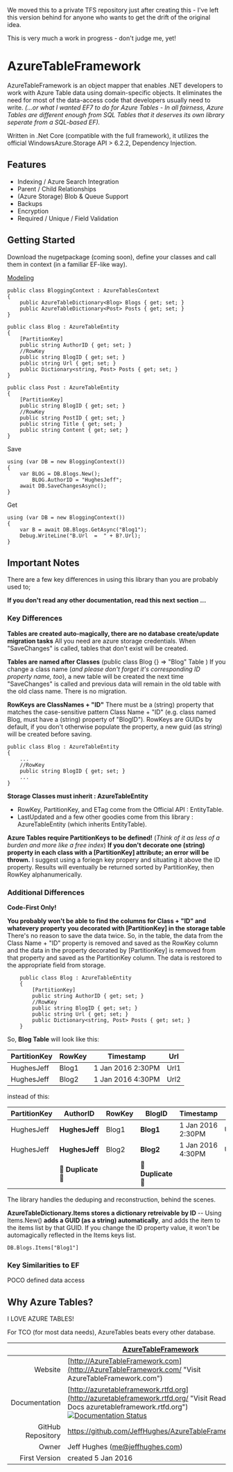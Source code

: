 We moved this to a private TFS repository just after creating this - I've left this version behind for anyone who wants to get the drift of the original idea.

This is very much a work in progress - don't judge me, yet!

# AzureTableFramework

AzureTableFramework is an object mapper that enables .NET developers to work with Azure Table data using domain-specific objects. It eliminates the need for most of the data-access code that developers usually need to write.
_(...or what I wanted EF7 to do for Azure Tables - In all fairness, Azure Tables are different enough from SQL Tables that it deserves its own library seperate from a SQL-based EF)._

Written in .Net Core (compatible with the full framework), it utilizes the official WindowsAzure.Storage API > 6.2.2, Dependency Injection.

## Features
- Indexing / Azure Search Integration
- Parent / Child Relationships
- (Azure Storage) Blob & Queue Support
- Backups
- Encryption
- Required / Unique / Field Validation

## Getting Started

Download the nugetpackage (coming soon), define your classes and call them in context (in a familiar EF-like way).

[Modeling](http://AzureTableFramework.com/ "Visit AzureTableFramework.com")
```
public class BloggingContext : AzureTablesContext
{
    public AzureTableDictionary<Blog> Blogs { get; set; }
    public AzureTableDictionary<Post> Posts { get; set; }
}

public class Blog : AzureTableEntity
{
    [PartitionKey]
    public string AuthorID { get; set; }
    //RowKey
    public string BlogID { get; set; }
    public string Url { get; set; }
    public Dictionary<string, Post> Posts { get; set; }
}

public class Post : AzureTableEntity
{
    [PartitionKey]
    public string BlogID { get; set; }
    //RowKey
    public string PostID { get; set; }
    public string Title { get; set; }
    public string Content { get; set; }
}
```

Save
```
using (var DB = new BloggingContext())
{
    var BLOG = DB.Blogs.New();
	    BLOG.AuthorID = "HughesJeff";
	await DB.SaveChangesAsync();
}
```

Get
```
using (var DB = new BloggingContext())
{
    var B = await DB.Blogs.GetAsync("Blog1");
    Debug.WriteLine("B.Url  =  " + B?.Url);
}
```

## Important Notes

There are a few key differences in using this library than you are probably used to;

**If you don't read any other documentation, read this next section ...**

### Key Differences

**Tables are created auto-magically, there are no database create/update migration tasks**
All you need are azure storage credentials.  When "SaveChanges" is called, tables that don't exist will be created.

**Tables are named after Classes**  (public class Blog {} => "Blog" Table  )
If you change a class name (_and please don't forget it's corresponding ID property name, too_), a new table will be created the next time "SaveChanges" is called and previous data will remain in the old table with the old class name.  There is no migration.

**RowKeys are ClassNames + "ID"**
There must be a (string) property that matches the case-sensitive pattern  Class Name + "ID" (e.g. class named Blog, must have a (string) property of "BlogID").
RowKeys are GUIDs by default, if you don't otherwise populate the property, a new guid (as string) will be created before saving.

```
public class Blog : AzureTableEntity
{
    ...
    //RowKey
    public string BlogID { get; set; }
    ...
}
```

**Storage Classes must inherit : AzureTableEntity**
- RowKey, PartitionKey, and ETag come from the Official API : EntityTable.
- LastUpdated and a few other goodies come from this library : AzureTableEntity (which inherits EntityTable).

**Azure Tables require PartitionKeys to be defined!**
(_Think of it as less of a burden and more like a free index_)
**If you don't decorate one (string) property in each class with a [PartitionKey] attribute; an error will be thrown.** I suggest using a foriegn key propery and situating it above the ID property.
Results will eventually be returned sorted by PartitionKey, then RowKey alphanumerically.

### Additional Differences

**Code-First Only!**

**You probably won't be able to find the columns for Class + "ID" and whatevery property you decorated with [PartitionKey] in the storage table**
	There's no reason to save the data twice.  So, in the table, the data from the Class Name + "ID" property is removed and saved as the RowKey column and the data in the property decorated by [PartitionKey] is removed from that property and saved as the PartitionKey column.  The data is restored to the appropriate field from storage.

```
    public class Blog : AzureTableEntity
    {
        [PartitionKey]
        public string AuthorID { get; set; }
        //RowKey
        public string BlogID { get; set; }
        public string Url { get; set; }
        public Dictionary<string, Post> Posts { get; set; }
    }
```

So, **Blog Table** will look like this:

|PartitionKey|RowKey|Timestamp		  |Url |
|------------|------|-----------------|----|
|HughesJeff  |Blog1 |1 Jan 2016 2:30PM|Url1|
|HughesJeff  |Blog2 |1 Jan 2016 4:30PM|Url2|

instead of this:

|PartitionKey	|	AuthorID	|	RowKey		|	BlogID		|	Timestamp		|	Url			|
|---------------|---------------|---------------|---------------|-------------------|---------------|
|HughesJeff		|**HughesJeff**	|Blog1			|**Blog1**		|1 Jan 2016 2:30PM	|Url1			|
|HughesJeff		|**HughesJeff**	|Blog2			|**Blog2**		|1 Jan 2016 4:30PM	|Url2			|
||:small_red_triangle: **Duplicate** :small_red_triangle: || :small_red_triangle: **Duplicate** :small_red_triangle:|||

The library handles the deduping and reconstruction, behind the scenes.

**AzureTableDictionary.Items stores a dictionary retreivable by ID**
-- Using Items.New() **adds a GUID (as a string) automatically**, and adds the item to the items list by that GUID.  If you change the ID property value, it won't be automagically reflected in the Items keys list.

```
DB.Blogs.Items["Blog1"]
```

<!--There are no Server-side relationships and Azure couldn't care less about data definition changes.
If you want to keep track of-->

### Key Similarities to EF

POCO defined data access

## Why Azure Tables?

I LOVE AZURE TABLES!

For TCO (for most data needs), AzureTables beats every other database.

|							| [AzureTableFramework](http://AzureTableFramework.com/ "Visit AzureTableFramework.com")									|
| ------------------------: | ------------------------------------------------------------------------------------------------------------------------- |
| Website					| [http://AzureTableFramework.com](http://AzureTableFramework.com/ "Visit AzureTableFramework.com")							|
| Documentation				|  [http://azuretableframework.rtfd.org](http://azuretableframework.rtfd.org/ "Visit Read the Docs azuretableframework.rtfd.org")   [![Documentation Status](https://readthedocs.org/projects/azuretableframework/badge/?version=latest)](http://azuretableframework.readthedocs.org/en/latest/?badge=latest)     |
| GitHub Repository			| https://github.com/JeffHughes/AzureTableFramework.git																		|
| Owner						| Jeff Hughes (me@jeffhughes.com)																							|
| First Version				|  created 5 Jan 2016																										|
